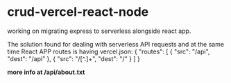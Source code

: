 # crud-vercel-react-node  
working on migrating express to serverless alongside react app.

The solution found for dealing with serverless API requests and at the same time React APP routes is having vercel.json:
{
    "routes": [
        {
            "src": "/api",
            "dest": "/api"
        },
        { 
            "src": "/[^.]+", 
            "dest": "/"
        }
    ]
}

**more info at /api/about.txt**

